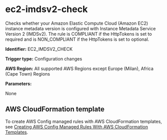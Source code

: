 # ec2\-imdsv2\-check<a name="ec2-imdsv2-check"></a>

Checks whether your Amazon Elastic Compute Cloud \(Amazon EC2\) instance metadata version is configured with Instance Metadata Service Version 2 \(IMDSv2\)\. The rule is COMPLIANT if the HttpTokens is set to required and is NON\_COMPLIANT if the HttpTokens is set to optional\. 

**Identifier:** EC2\_IMDSV2\_CHECK

**Trigger type:** Configuration changes

**AWS Region:** All supported AWS Regions except Europe \(Milan\), Africa \(Cape Town\) Regions

**Parameters:**

None  

## AWS CloudFormation template<a name="w24aac11c29c17d151c15"></a>

To create AWS Config managed rules with AWS CloudFormation templates, see [Creating AWS Config Managed Rules With AWS CloudFormation Templates](aws-config-managed-rules-cloudformation-templates.md)\.